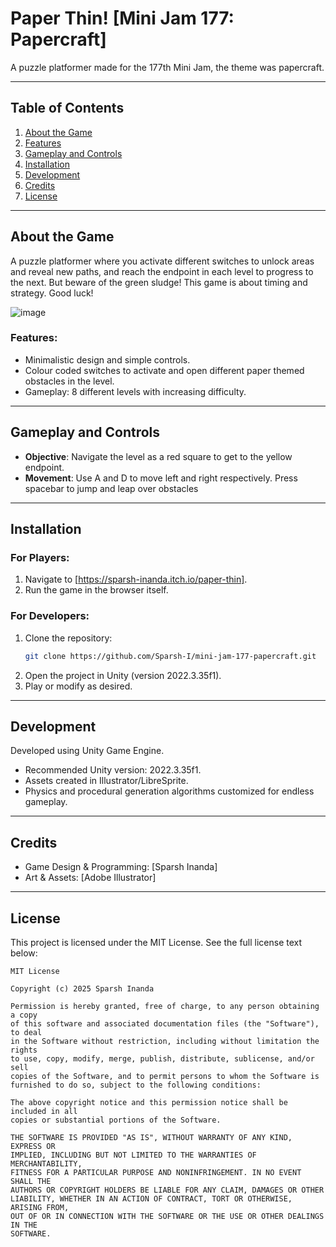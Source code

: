 # **Paper Thin! [Mini Jam 177: Papercraft]**  
A puzzle platformer made for the 177th Mini Jam, the theme was papercraft.

---

## **Table of Contents**  
1. [About the Game](#about-the-game)  
2. [Features](#features)  
4. [Gameplay and Controls](#gameplay-and-controls)  
5. [Installation](#installation)  
6. [Development](#development)  
7. [Credits](#credits)  
8. [License](#license)

---

## **About the Game**  
A puzzle platformer where you activate different switches to unlock areas and reveal new paths, and reach the endpoint in each level to progress to the next. But beware of the green sludge! This game is about timing and strategy. Good luck!

![image](https://github.com/user-attachments/assets/2a321a5f-df7a-48d1-accc-09f7fc00f2ce)


### **Features**:
- Minimalistic design and simple controls.  
- Colour coded switches to activate and open different paper themed obstacles in the level.
- Gameplay: 8 different levels with increasing difficulty.

---

## **Gameplay and Controls**  
- **Objective**: Navigate the level as a red square to get to the yellow endpoint. 
- **Movement**: Use A and D to move left and right respectively. Press spacebar to jump and leap over obstacles

---

## **Installation**  
### **For Players**:  
1. Navigate to [https://sparsh-inanda.itch.io/paper-thin].  
2. Run the game in the browser itself.

### **For Developers**:  
1. Clone the repository:  
   ```bash  
   git clone https://github.com/Sparsh-I/mini-jam-177-papercraft.git
   ```
2. Open the project in Unity (version 2022.3.35f1).
3. Play or modify as desired.

---

## **Development**  
Developed using Unity Game Engine.
- Recommended Unity version: 2022.3.35f1.
- Assets created in Illustrator/LibreSprite.
- Physics and procedural generation algorithms customized for endless gameplay.

---

## **Credits**
- Game Design & Programming: [Sparsh Inanda]
- Art & Assets: [Adobe Illustrator]

--- 

## **License**

This project is licensed under the MIT License. See the full license text below:

```plaintext
MIT License

Copyright (c) 2025 Sparsh Inanda

Permission is hereby granted, free of charge, to any person obtaining a copy
of this software and associated documentation files (the "Software"), to deal
in the Software without restriction, including without limitation the rights
to use, copy, modify, merge, publish, distribute, sublicense, and/or sell
copies of the Software, and to permit persons to whom the Software is
furnished to do so, subject to the following conditions:

The above copyright notice and this permission notice shall be included in all
copies or substantial portions of the Software.

THE SOFTWARE IS PROVIDED "AS IS", WITHOUT WARRANTY OF ANY KIND, EXPRESS OR
IMPLIED, INCLUDING BUT NOT LIMITED TO THE WARRANTIES OF MERCHANTABILITY,
FITNESS FOR A PARTICULAR PURPOSE AND NONINFRINGEMENT. IN NO EVENT SHALL THE
AUTHORS OR COPYRIGHT HOLDERS BE LIABLE FOR ANY CLAIM, DAMAGES OR OTHER
LIABILITY, WHETHER IN AN ACTION OF CONTRACT, TORT OR OTHERWISE, ARISING FROM,
OUT OF OR IN CONNECTION WITH THE SOFTWARE OR THE USE OR OTHER DEALINGS IN THE
SOFTWARE.
```

